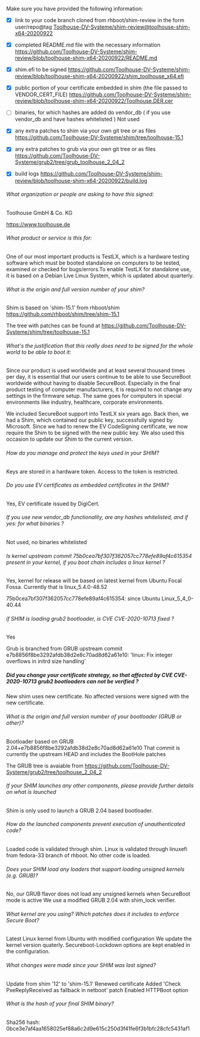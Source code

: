 Make sure you have provided the following information:

 - [X] link to your code branch cloned from rhboot/shim-review in the form user/repo@tag
 [Toolhouse-DV-Systeme/shim-review@toolhouse-shim-x64-20200922](https://github.com/Toolhouse-DV-Systeme/shim-review/tree/toolhouse-shim-x64-20200922)
 - [X] completed README.md file with the necessary information
 https://github.com/Toolhouse-DV-Systeme/shim-review/blob/toolhouse-shim-x64-20200922/README.md
 - [X] shim.efi to be signed
 https://github.com/Toolhouse-DV-Systeme/shim-review/blob/toolhouse-shim-x64-20200922/shim_toolhouse_x64.efi
 - [X] public portion of your certificate embedded in shim (the file passed to VENDOR_CERT_FILE)
 https://github.com/Toolhouse-DV-Systeme/shim-review/blob/toolhouse-shim-x64-20200922/Toolhouse.DER.cer
 - [ ] binaries, for which hashes are added do vendor_db ( if you use vendor_db and have hashes whitelisted )
 Not used
 - [X] any extra patches to shim via your own git tree or as files
 https://github.com/Toolhouse-DV-Systeme/shim/tree/toolhouse-15.1
 - [X] any extra patches to grub via your own git tree or as files
 https://github.com/Toolhouse-DV-Systeme/grub2/tree/grub_toolhouse_2_04_2
 - [X] build logs
 https://github.com/Toolhouse-DV-Systeme/shim-review/blob/toolhouse-shim-x64-20200922/build.log


###### What organization or people are asking to have this signed:
Toolhouse GmbH & Co. KG

https://www.toolhouse.de

###### What product or service is this for:

One of our most important products is TestLX, which is a hardware testing software which must be booted standalone on computers to be tested, examined or checked for bugs/errors.To enable TestLX for standalone use, it is based on a Debian Live Linux System, which is updated about quarterly.

###### What is the origin and full version number of your shim?

Shim is based on 'shim-15.1' from rhboot/shim
https://github.com/rhboot/shim/tree/shim-15.1

The tree with patches can be found at
https://github.com/Toolhouse-DV-Systeme/shim/tree/toolhouse-15.1

###### What's the justification that this really does need to be signed for the whole world to be able to boot it:

Since our product is used worldwide and at least several thousand times per day, it is essential that our users continue to be able to use SecureBoot worldwide without having to disable SecureBoot. Especially in the final product testing of computer manufacturers, it is required to not change any settings in the firmware setup. The same goes for computers in special environments like industry, healthcare, corporate environments.

We included SecureBoot support into TestLX six years ago. Back then, we had a Shim, which contained our public key, successfully signed by Microsoft. Since we had to renew the EV CodeSigning certificate, we now require the Shim to be signed with the new public key. We also used this occasion to update our Shim to the current version.

###### How do you manage and protect the keys used in your SHIM?

Keys are stored in a hardware token. Access to the token is restricted.

###### Do you use EV certificates as embedded certificates in the SHIM?

Yes, EV certificate issued by DigiCert.

###### If you use new vendor_db functionality, are any hashes whitelisted, and if yes: for what binaries ?

Not used, no binaries whitelisted

###### Is kernel upstream commit 75b0cea7bf307f362057cc778efe89af4c615354 present in your kernel, if you boot chain includes a linux kernel ?

Yes, kernel for release will be based on latest kernel from Ubuntu Focal Fossa.
Currently that is linux_5.4.0-48.52

75b0cea7bf307f362057cc778efe89af4c615354: since Ubuntu Linux_5_4_0-40.44

###### if SHIM is loading grub2 bootloader, is CVE CVE-2020-10713 fixed ?

Yes

Grub is branched from GRUB upstream commit e7b8856f8be3292afdb38d2e8c70ad8d62a61e10:
'linux: Fix integer overflows in initrd size handling'

##### Did you change your certificate strategy, so that affected by CVE CVE-2020-10713 grub2 bootloaders can not be verified ?

New shim uses new certificate.
No affected versions were signed with the new certificate.

###### What is the origin and full version number of your bootloader (GRUB or other)?

Bootloader based on GRUB 2.04+e7b8856f8be3292afdb38d2e8c70ad8d62a61e10
That commit is currently the upstream HEAD and includes the BootHole patches

The GRUB tree is avaiable from
https://github.com/Toolhouse-DV-Systeme/grub2/tree/toolhouse_2_04_2

###### If your SHIM launches any other components, please provide further details on what is launched

Shim is only used to launch a GRUB 2.04 based bootloader.

###### How do the launched components prevent execution of unauthenticated code?

Loaded code is validated through shim.
Linux is validated through linuxefi from fedora-33 branch of rhboot.
No other code is loaded.

###### Does your SHIM load any loaders that support loading unsigned kernels (e.g. GRUB)?

No, our GRUB flavor does not load any unsigned kernels when SecureBoot mode is active
We use a modified GRUB 2.04 with shim_lock verifier.

###### What kernel are you using? Which patches does it includes to enforce Secure Boot?

Latest Linux kernel from Ubuntu with modified configuration
We update the kernel version quaterly.
Secureboot-Lockdown options are kept enabled in the configuration.

###### What changes were made since your SHIM was last signed?

Update from shim '12' to 'shim-15.1'
Renewed certificate
Added 'Check PxeReplyReceived as fallback in netboot' patch 
Enabled HTTPBoot option

###### What is the hash of your final SHIM binary?
Sha256 hash: 0bce3e7af4aa1658025ef88a6c2d9e615c250d3f41fe6f3b1bfc28cfc5431af1
